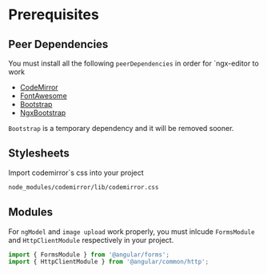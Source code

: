 # Prerequisites

## Peer Dependencies

You must install all the following `peerDependencies` in order for `ngx-editor to work

* [CodeMirror](https://codemirror.net/)
* [FontAwesome](https://fontawesome.com/v4.7.0/)
* [Bootstrap](https://getbootstrap.com/)
* [NgxBootstrap](https://valor-software.com/ngx-bootstrap/)

`Bootstrap` is a temporary dependency and it will be removed sooner.

## Stylesheets

Import codemirror`s css into your project

```bash
node_modules/codemirror/lib/codemirror.css
```

## Modules

For `ngModel` and `image upload` work properly, you must inlcude `FormsModule` and `HttpClientModule` respectively in your project.

```ts
import { FormsModule } from '@angular/forms';
import { HttpClientModule } from '@angular/common/http';
```
